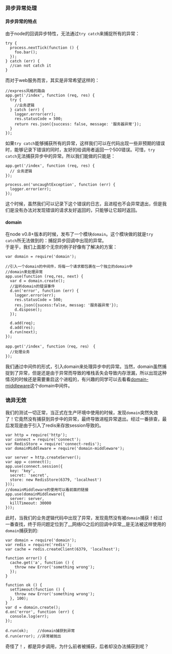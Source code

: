 ### 异步异常处理  

#### 异步异常的特点  
由于node的回调异步特性，无法通过`try catch`来捕捉所有的异常：   

```
try {
  process.nextTick(function () {
  	foo.bar();
  });
} catch (err) {
  //can not catch it
}
```

而对于web服务而言，其实是非常希望这样的：   

```
//express风格的路由
app.get('/index', function (req, res) {
  try {
    //业务逻辑
  } catch (err) {
    logger.error(err);
    res.statusCode = 500;
    return res.json({success: false, message: '服务器异常'});
  }
});
```

如果`try catch`能够捕获所有的异常，这样我们可以在代码出现一些非预期的错误时，能够记录下错误的同时，友好的给调用者返回一个500错误。可惜，`try catch`无法捕获异步中的异常。所以我们能做的只能是：  

```
app.get('/index', function (req, res) {
  // 业务逻辑  
});

process.on('uncaughtException', function (err) {
  logger.error(err);
});
```
这个时候，虽然我们可以记录下这个错误的日志，且进程也不会异常退出，但是我们是没有办法对发现错误的请求友好返回的，只能够让它超时返回。  

#### domain   
在node v0.8+版本的时候，发布了一个模块`domain`。这个模块做的就是`try catch`所无法做到的：捕捉异步回调中出现的异常。   
于是乎，我们上面那个无奈的例子好像有了解决的方案：   

```
var domain = require('domain');

//引入一个domain的中间件，将每一个请求都包裹在一个独立的domain中
//domain来处理异常
app.use(function (req,res, next) {
  var d = domain.create();
  //监听domain的错误事件
  d.on('error', function (err) {
    logger.error(err);
    res.statusCode = 500;
    res.json({sucess:false, messag: '服务器异常'});
    d.dispose();
  });
  
  d.add(req);
  d.add(res);
  d.run(next);
});

app.get('/index', function（req, res） {
  //处理业务
});
```

我们通过中间件的形式，引入domain来处理异步中的异常。当然，domain虽然捕捉到了异常，但是还是由于异常而导致的堆栈丢失会导致内存泄漏，所以出现这种情况的时候还是需要重启这个进程的，有兴趣的同学可以去看看[domain-middleware](https://github.com/fengmk2/domain-middleware)这个domain中间件。  

### 诡异无效  
我们的测试一切正常，当正式在生产环境中使用的时候，发现`domain`突然失效了！它竟然没有捕获到异步中的异常，最终导致进程异常退出。经过一番排查，最后发现是由于引入了redis来存放session导致的。   

```
var http = require('http');
var connect = require('connect');
var RedisStore = require('connect-redis');
var domainMiddleware = require('domain-middleware');

var server = http.createServer();
var app = connect();
app.use(connect.session({
  key: 'key',
  secret: 'secret',
  store: new RedisStore(6379, 'localhost')
}));
//domainMiddleware的使用可以看前面的链接
app.use(domainMiddleware({
  server: server,
  killTimeout: 30000
}));
```

此时，当我们的业务逻辑代码中出现了异常，发现竟然没有被`domain`捕获！经过一番查找，终于将问题定位到了__网络IO之后的回调中异常__是无法被这样使用的`domain`捕获到的:   

```
var domain = require('domain');
var redis = require('redis');
var cache = redis.createClient(6379, 'localhost');

function error() {
  cache.get('a', function () {
    throw new Error('something wrong');
  });
}

function ok () {
  setTimeout(function () {
    throw new Error('something wrong');
  }, 100);
}
var d = domain.create();
d.on('error', function (err) {
  console.log(err);
});

d.run(ok);    //domain捕获到异常
d.run(error); //异常被抛出
```

奇怪了！，都是异步调用，为什么前者被捕获，后者却没办法捕获到呢？  

